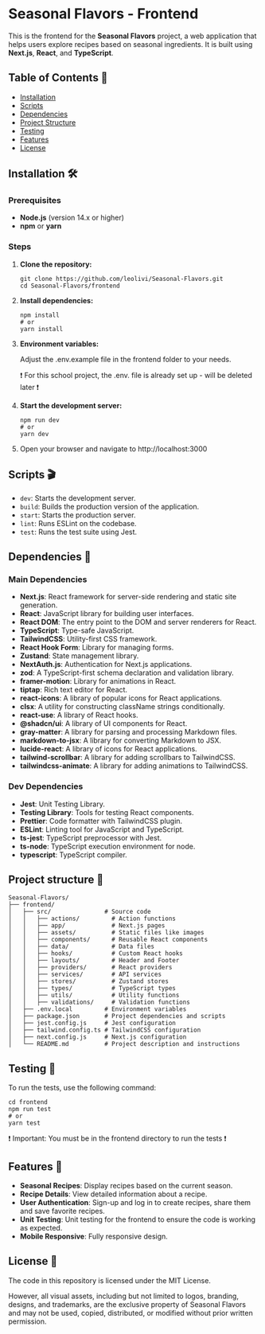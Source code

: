 # Seasonal Flavors - Frontend

This is the frontend for the **Seasonal Flavors** project, a web application that helps users explore recipes based on seasonal ingredients. It is built using **Next.js**, **React**, and **TypeScript**.

## Table of Contents 📖

- [Installation](#installation-🛠️)
- [Scripts](#scripts-🎬)
- [Dependencies](#dependencies-🔗)
- [Project Structure](#project-structure-📂)
- [Testing](#testing-🧪)
- [Features](#features-🎀)
- [License](#license-📜)

## Installation 🛠️

### Prerequisites

- **Node.js** (version 14.x or higher)
- **npm** or **yarn**

### Steps

1. **Clone the repository:**

   ```
   git clone https://github.com/leolivi/Seasonal-Flavors.git
   cd Seasonal-Flavors/frontend
   ```

2. **Install dependencies:**

   ```
   npm install
   # or
   yarn install

   ```

3. **Environment variables:**

   Adjust the .env.example file in the frontend folder to your needs.

   ❗️ For this school project, the .env. file is already set up - will be deleted later ❗️

4. **Start the development server:**

   ```
   npm run dev
   # or
   yarn dev
   ```

5. Open your browser and navigate to http://localhost:3000

## Scripts 🎬

- `dev`: Starts the development server.
- `build`: Builds the production version of the application.
- `start`: Starts the production server.
- `lint`: Runs ESLint on the codebase.
- `test`: Runs the test suite using Jest.

## Dependencies 🔗

### Main Dependencies

- **Next.js**: React framework for server-side rendering and static site generation.
- **React**: JavaScript library for building user interfaces.
- **React DOM**: The entry point to the DOM and server renderers for React.
- **TypeScript**: Type-safe JavaScript.
- **TailwindCSS**: Utility-first CSS framework.
- **React Hook Form**: Library for managing forms.
- **Zustand**: State management library.
- **NextAuth.js**: Authentication for Next.js applications.
- **zod**: A TypeScript-first schema declaration and validation library.
- **framer-motion**: Library for animations in React.
- **tiptap**: Rich text editor for React.
- **react-icons**: A library of popular icons for React applications.
- **clsx**: A utility for constructing className strings conditionally.
- **react-use**: A library of React hooks.
- **@shadcn/ui**: A library of UI components for React.
- **gray-matter**: A library for parsing and processing Markdown files.
- **markdown-to-jsx**: A library for converting Markdown to JSX.
- **lucide-react**: A library of icons for React applications.
- **tailwind-scrollbar**: A library for adding scrollbars to TailwindCSS.
- **tailwindcss-animate**: A library for adding animations to TailwindCSS.

### Dev Dependencies

- **Jest**: Unit Testing Library.
- **Testing Library**: Tools for testing React components.
- **Prettier**: Code formatter with TailwindCSS plugin.
- **ESLint**: Linting tool for JavaScript and TypeScript.
- **ts-jest**: TypeScript preprocessor with Jest.
- **ts-node**: TypeScript execution environment for node.
- **typescript**: TypeScript compiler.

## Project structure 📂

```
Seasonal-Flavors/
├── frontend/
│   ├── src/               # Source code
│   │   ├── actions/         # Action functions
│   │   ├── app/             # Next.js pages
│   │   ├── assets/          # Static files like images
│   │   ├── components/      # Reusable React components
│   │   ├── data/            # Data files
│   │   ├── hooks/           # Custom React hooks
│   │   ├── layouts/         # Header and Footer
│   │   ├── providers/       # React providers
│   │   ├── services/        # API services
│   │   ├── stores/          # Zustand stores
│   │   ├── types/           # TypeScript types
│   │   ├── utils/           # Utility functions
│   │   ├── validations/     # Validation functions
│   ├── .env.local         # Environment variables
│   ├── package.json       # Project dependencies and scripts
│   ├── jest.config.js     # Jest configuration
│   ├── tailwind.config.ts # TailwindCSS configuration
│   ├── next.config.js     # Next.js configuration
│   └── README.md          # Project description and instructions
```

## Testing 🧪

To run the tests, use the following command:

```
cd frontend
npm run test
# or
yarn test
```

❗️ Important: You must be in the frontend directory to run the tests ❗️

## Features 🎀

- **Seasonal Recipes**: Display recipes based on the current season.
- **Recipe Details**: View detailed information about a recipe.
- **User Authentication**: Sign-up and log in to create recipes, share them and save favorite recipes.
- **Unit Testing**: Unit testing for the frontend to ensure the code is working as expected.
- **Mobile Responsive**: Fully responsive design.

## License 📜

The code in this repository is licensed under the MIT License.

However, all visual assets, including but not limited to logos, branding, designs, and trademarks,
are the exclusive property of Seasonal Flavors and may not be used, copied, distributed,
or modified without prior written permission.
